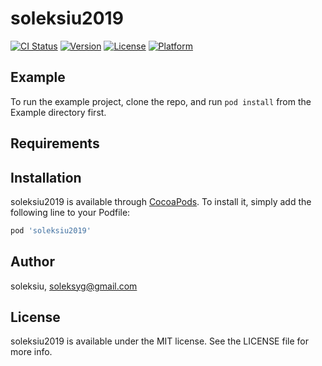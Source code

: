 # soleksiu2019

[![CI Status](https://img.shields.io/travis/soleksiu/soleksiu2019.svg?style=flat)](https://travis-ci.org/soleksiu/soleksiu2019)
[![Version](https://img.shields.io/cocoapods/v/soleksiu2019.svg?style=flat)](https://cocoapods.org/pods/soleksiu2019)
[![License](https://img.shields.io/cocoapods/l/soleksiu2019.svg?style=flat)](https://cocoapods.org/pods/soleksiu2019)
[![Platform](https://img.shields.io/cocoapods/p/soleksiu2019.svg?style=flat)](https://cocoapods.org/pods/soleksiu2019)

## Example

To run the example project, clone the repo, and run `pod install` from the Example directory first.

## Requirements

## Installation

soleksiu2019 is available through [CocoaPods](https://cocoapods.org). To install
it, simply add the following line to your Podfile:

```ruby
pod 'soleksiu2019'
```

## Author

soleksiu, soleksyg@gmail.com

## License

soleksiu2019 is available under the MIT license. See the LICENSE file for more info.
